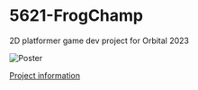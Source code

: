 # 5621-FrogChamp
2D platformer game dev project for Orbital 2023

![Poster](/images/FrogChamp_MS3_Poster.png)

[Project information](https://drive.google.com/drive/folders/15dnC9cYz1zLazLzagPDnuiGE0XxQyK6z?usp=sharing "Project log folder")
